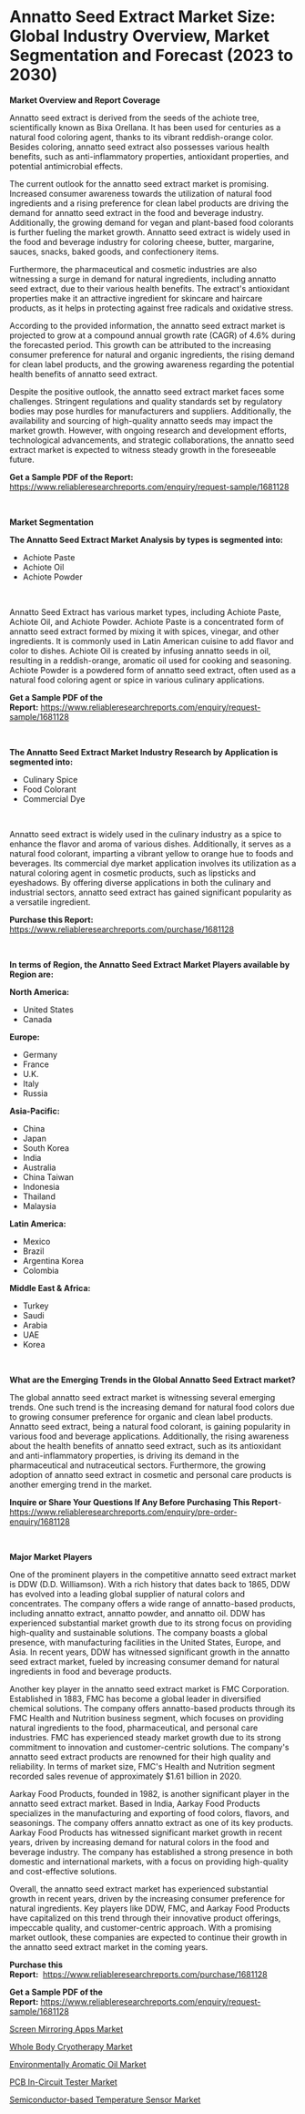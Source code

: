 <p><h1>Annatto Seed Extract Market Size: Global Industry Overview, Market Segmentation and Forecast (2023 to 2030)</h1></p><p><strong>Market Overview and Report Coverage</strong></p>
<p><p>Annatto seed extract is derived from the seeds of the achiote tree, scientifically known as Bixa Orellana. It has been used for centuries as a natural food coloring agent, thanks to its vibrant reddish-orange color. Besides coloring, annatto seed extract also possesses various health benefits, such as anti-inflammatory properties, antioxidant properties, and potential antimicrobial effects.</p><p>The current outlook for the annatto seed extract market is promising. Increased consumer awareness towards the utilization of natural food ingredients and a rising preference for clean label products are driving the demand for annatto seed extract in the food and beverage industry. Additionally, the growing demand for vegan and plant-based food colorants is further fueling the market growth. Annatto seed extract is widely used in the food and beverage industry for coloring cheese, butter, margarine, sauces, snacks, baked goods, and confectionery items.</p><p>Furthermore, the pharmaceutical and cosmetic industries are also witnessing a surge in demand for natural ingredients, including annatto seed extract, due to their various health benefits. The extract's antioxidant properties make it an attractive ingredient for skincare and haircare products, as it helps in protecting against free radicals and oxidative stress.</p><p>According to the provided information, the annatto seed extract market is projected to grow at a compound annual growth rate (CAGR) of 4.6% during the forecasted period. This growth can be attributed to the increasing consumer preference for natural and organic ingredients, the rising demand for clean label products, and the growing awareness regarding the potential health benefits of annatto seed extract.</p><p>Despite the positive outlook, the annatto seed extract market faces some challenges. Stringent regulations and quality standards set by regulatory bodies may pose hurdles for manufacturers and suppliers. Additionally, the availability and sourcing of high-quality annatto seeds may impact the market growth. However, with ongoing research and development efforts, technological advancements, and strategic collaborations, the annatto seed extract market is expected to witness steady growth in the foreseeable future.</p></p>
<p><strong>Get a Sample PDF of the Report:</strong> <a href="https://www.reliableresearchreports.com/enquiry/request-sample/1681128">https://www.reliableresearchreports.com/enquiry/request-sample/1681128</a></p>
<p>&nbsp;</p>
<p><strong>Market Segmentation</strong></p>
<p><strong>The Annatto Seed Extract Market Analysis by types is segmented into:</strong></p>
<p><ul><li>Achiote Paste</li><li>Achiote Oil</li><li>Achiote Powder</li></ul></p>
<p>&nbsp;</p>
<p><p>Annatto Seed Extract has various market types, including Achiote Paste, Achiote Oil, and Achiote Powder. Achiote Paste is a concentrated form of annatto seed extract formed by mixing it with spices, vinegar, and other ingredients. It is commonly used in Latin American cuisine to add flavor and color to dishes. Achiote Oil is created by infusing annatto seeds in oil, resulting in a reddish-orange, aromatic oil used for cooking and seasoning. Achiote Powder is a powdered form of annatto seed extract, often used as a natural food coloring agent or spice in various culinary applications.</p></p>
<p><strong>Get a Sample PDF of the Report:</strong>&nbsp;<a href="https://www.reliableresearchreports.com/enquiry/request-sample/1681128">https://www.reliableresearchreports.com/enquiry/request-sample/1681128</a></p>
<p>&nbsp;</p>
<p><strong>The Annatto Seed Extract Market Industry Research by Application is segmented into:</strong></p>
<p><ul><li>Culinary Spice</li><li>Food Colorant</li><li>Commercial Dye</li></ul></p>
<p>&nbsp;</p>
<p><p>Annatto seed extract is widely used in the culinary industry as a spice to enhance the flavor and aroma of various dishes. Additionally, it serves as a natural food colorant, imparting a vibrant yellow to orange hue to foods and beverages. Its commercial dye market application involves its utilization as a natural coloring agent in cosmetic products, such as lipsticks and eyeshadows. By offering diverse applications in both the culinary and industrial sectors, annatto seed extract has gained significant popularity as a versatile ingredient.</p></p>
<p><strong>Purchase this Report:</strong>&nbsp; <a href="https://www.reliableresearchreports.com/purchase/1681128">https://www.reliableresearchreports.com/purchase/1681128</a></p>
<p>&nbsp;</p>
<p><strong>In terms of Region, the Annatto Seed Extract Market Players available by Region are:</strong></p>
<p>
    <p> <strong> North America: </strong>
        <ul>
            <li>United States</li>
            <li>Canada</li>
        </ul>
        </p> 
    <p> <strong> Europe: </strong>
        <ul>
            <li>Germany</li>
            <li>France</li>
            <li>U.K.</li>
            <li>Italy</li>
            <li>Russia</li>
        </ul>
        </p> 
    <p> <strong> Asia-Pacific: </strong>
        <ul>
            <li>China</li>
            <li>Japan</li>
            <li>South Korea</li>
            <li>India</li>
            <li>Australia</li>
            <li>China Taiwan</li>
            <li>Indonesia</li>
            <li>Thailand</li>
            <li>Malaysia</li>
        </ul>
        </p> 
    <p> <strong> Latin America: </strong>
        <ul>
            <li>Mexico</li>
            <li>Brazil</li>
            <li>Argentina Korea</li>
            <li>Colombia</li>
        </ul>
        </p> 
    <p> <strong> Middle East & Africa: </strong>
        <ul>
            <li>Turkey</li>
            <li>Saudi</li>
            <li>Arabia</li>
            <li>UAE</li>
            <li>Korea</li>
        </ul>
    </p>
    </p>
<p>&nbsp;</p>
<p><strong>What are the Emerging Trends in the Global Annatto Seed Extract market?</strong></p>
<p><p>The global annatto seed extract market is witnessing several emerging trends. One such trend is the increasing demand for natural food colors due to growing consumer preference for organic and clean label products. Annatto seed extract, being a natural food colorant, is gaining popularity in various food and beverage applications. Additionally, the rising awareness about the health benefits of annatto seed extract, such as its antioxidant and anti-inflammatory properties, is driving its demand in the pharmaceutical and nutraceutical sectors. Furthermore, the growing adoption of annatto seed extract in cosmetic and personal care products is another emerging trend in the market.</p></p>
<p><strong>Inquire or Share Your Questions If Any Before Purchasing This Report</strong>- <a href="https://www.reliableresearchreports.com/enquiry/pre-order-enquiry/1681128">https://www.reliableresearchreports.com/enquiry/pre-order-enquiry/1681128</a></p>
<p>&nbsp;</p>
<p><strong>Major Market Players</strong></p>
<p><p>One of the prominent players in the competitive annatto seed extract market is DDW (D.D. Williamson). With a rich history that dates back to 1865, DDW has evolved into a leading global supplier of natural colors and concentrates. The company offers a wide range of annatto-based products, including annatto extract, annatto powder, and annatto oil. DDW has experienced substantial market growth due to its strong focus on providing high-quality and sustainable solutions. The company boasts a global presence, with manufacturing facilities in the United States, Europe, and Asia. In recent years, DDW has witnessed significant growth in the annatto seed extract market, fueled by increasing consumer demand for natural ingredients in food and beverage products.</p><p>Another key player in the annatto seed extract market is FMC Corporation. Established in 1883, FMC has become a global leader in diversified chemical solutions. The company offers annatto-based products through its FMC Health and Nutrition business segment, which focuses on providing natural ingredients to the food, pharmaceutical, and personal care industries. FMC has experienced steady market growth due to its strong commitment to innovation and customer-centric solutions. The company's annatto seed extract products are renowned for their high quality and reliability. In terms of market size, FMC's Health and Nutrition segment recorded sales revenue of approximately $1.61 billion in 2020.</p><p>Aarkay Food Products, founded in 1982, is another significant player in the annatto seed extract market. Based in India, Aarkay Food Products specializes in the manufacturing and exporting of food colors, flavors, and seasonings. The company offers annatto extract as one of its key products. Aarkay Food Products has witnessed significant market growth in recent years, driven by increasing demand for natural colors in the food and beverage industry. The company has established a strong presence in both domestic and international markets, with a focus on providing high-quality and cost-effective solutions.</p><p>Overall, the annatto seed extract market has experienced substantial growth in recent years, driven by the increasing consumer preference for natural ingredients. Key players like DDW, FMC, and Aarkay Food Products have capitalized on this trend through their innovative product offerings, impeccable quality, and customer-centric approach. With a promising market outlook, these companies are expected to continue their growth in the annatto seed extract market in the coming years.</p></p>
<p><strong>Purchase this Report:</strong>&nbsp;&nbsp;<a href="https://www.reliableresearchreports.com/purchase/1681128">https://www.reliableresearchreports.com/purchase/1681128</a></p>
<p></p>
<p><strong>Get a Sample PDF of the Report:</strong>&nbsp;<a href="https://www.reliableresearchreports.com/enquiry/request-sample/1681128">https://www.reliableresearchreports.com/enquiry/request-sample/1681128</a></p>
<p><p><a href="https://medium.com/@ollierippin/screen-mirroring-apps-market-analysis-its-cagr-market-segmentation-and-global-industry-overview-521bfb8e298d">Screen Mirroring Apps Market</a></p><p><a href="https://medium.com/@robinrathi2023/whole-body-cryotherapy-market-furnishes-information-on-market-share-market-trends-and-market-56221f4b1248">Whole Body Cryotherapy Market</a></p><p><a href="https://www.linkedin.com/pulse/environmentally-aromatic-oil-market-size-2023-2030/">Environmentally Aromatic Oil Market</a></p><p><a href="https://www.linkedin.com/pulse/pcb-in-circuit-tester-market-size-2023-2030-global-industrial/">PCB In-Circuit Tester Market</a></p><p><a href="https://www.linkedin.com/pulse/semiconductor-based-temperature-sensor-market-size-growth/">Semiconductor-based Temperature Sensor Market</a></p></p>
